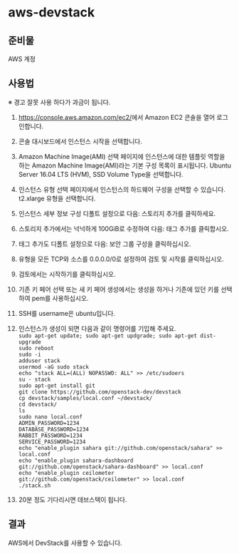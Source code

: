 # aws-devstack

## 준비물
AWS 계정

## 사용법
※ 경고 잘못 사용 하다가 과금이 됩니다.
1. <https://console.aws.amazon.com/ec2/>에서 Amazon EC2 콘솔을 열어 로그인합니다.<br>

2. 콘솔 대시보드에서 인스턴스 시작을 선택합니다.<br>

3. Amazon Machine Image(AMI) 선택 페이지에 인스턴스에 대한 템플릿 역할을 하는 Amazon Machine Image(AMI)라는 기본 구성 목록이 표시됩니다. Ubuntu Server 16.04 LTS (HVM), SSD Volume Type을 선택합니다.

4. 인스턴스 유형 선택 페이지에서 인스턴스의 하드웨어 구성을 선택할 수 있습니다. t2.xlarge 유형을 선택합니다.<br>

5. 인스턴스 세부 정보 구성 디폴트 설정으로 다음: 스토리지 추가를 클릭하세요.<br>

6. 스토리지 추가에서는 넉넉하게 100GiB로 수정하여 다음: 태그 추가를 클릭합시오.<br>

7. 태그 추가도 디폴트 설정으로 다음: 보안 그룹 구성을 클릭하십시오.<br>

8. 유형을 모든 TCP와 소스를 0.0.0.0/0로 설정하여 검토 및 시작를 클릭하십시오.<br>

9. 검토에서는 시작하기를 클릭하십시오.<br>

10. 기존 키 페어 선택 또는 새 키 페어 생성에서는 생성을 하거나 기존에 있던 키를 선택하여 pem를 사용하십시오.

11. SSH를 username은 ubuntu입니다.

12. 인스턴스가 생성이 되면 다음과 같이 명령어를 기입해 주세요.<br>
`sudo apt-get update; sudo apt-get updgrade; sudo apt-get dist-upgrade`<br>
`sudo reboot`<br>
`sudo -i`<br>
`adduser stack`<br>
`usermod -aG sudo stack`<br>
`echo "stack ALL=(ALL) NOPASSWD: ALL" >> /etc/sudoers`<br>
`su - stack`<br>
`sudo apt-get install git`<br>
`git clone https://github.com/openstack-dev/devstack`<br>
`cp devstack/samples/local.conf ~/devstack/`<br>
`cd devstack/`<br>
`ls`<br>
`sudo nano local.conf`<br>
`ADMIN_PASSWORD=1234`<br>
`DATABASE_PASSWORD=1234`<br>
`RABBIT_PASSWORD=1234`<br>
`SERVICE_PASSWORD=1234`<br>
`echo "enable_plugin sahara git://github.com/openstack/sahara" >> local.conf`<br>
`echo "enable_plugin sahara-dashboard git://github.com/openstack/sahara-dashboard" >> local.conf`<br>
`echo "enable_plugin ceilometer git://github.com/openstack/ceilometer" >> local.conf`<br>
`./stack.sh`

12. 20분 정도 기다리시면 데브스택이 됩니다.

## 결과
AWS에서 DevStack를 사용할 수 있습니다.

